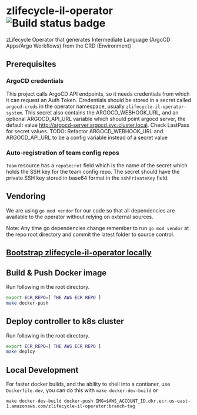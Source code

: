 # zlifecycle-il-operator ![Build status badge](https://github.com/CompuZest/zlifecycle-il-operator/actions/workflows/main.yaml/badge.svg)

zLifecycle Operator that generates Intermediate Language (ArgoCD Apps/Argo Workflows) from the CRD (Environment)

## Prerequisites

### ArgoCD credentials
This project calls ArgoCD API endpoints, so it needs credentials from which it can request an Auth Token.
Credentials should be stored in a secret called `argocd-creds` in the operator namespace, usually `zlifecycle-il-operator-system`.
This secret also contains the ARGOCD_WEBHOOK_URL, and an optional ARGOCD_API_URL variable which should point argocd server,
the default value http://argocd-server.argocd.svc.cluster.local.
Check LastPass for secret values.
TODO: Refactor ARGOCD_WEBHOOK_URL and ARGOCD_API_URL to be a config variable instead of a secret value

### Auto-registration of team config repos
`Team` resource has a `repoSecret` field which is the name of the secret which holds the SSH key for the team config repo.
The secret should have the private SSH key stored in base64 format in the `sshPrivateKey` field.

## Vendoring

We are using `go mod vendor` for our code so that all dependencies are available to the operator without relying on external sources. 

Note: Any time go dependencies change remember to run `go mod vendor` at the repo root directory and commit the latest folder to source control.

## [Bootstrap zlifecycle-il-operator locally](./zlifecycle/runbook/setup/bootstrap-operator-locally.md)

## Build & Push Docker image

Run following in the root directory.

```bash
export ECR_REPO=[ THE AWS ECR REPO ]
make docker-push
```

## Deploy controller to k8s cluster

Run following in the root directory.

```bash
export ECR_REPO=[ THE AWS ECR REPO ]
make deploy
```

## Local Development
For faster docker builds, and the ability to shell into a contianer, use `Dockerfile.dev`, you can do this with `make docker-dev-build` or

```
make docker-dev-build docker-push IMG=$AWS_ACCOUNT_ID.dkr.ecr.us-east-1.amazonaws.com/zlifecycle-il-operator:branch-tag
```
